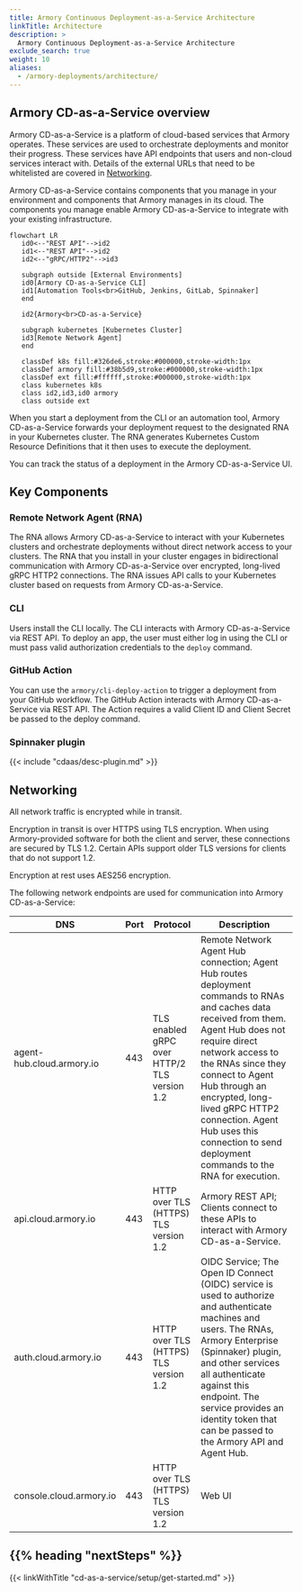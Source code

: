```yaml
---
title: Armory Continuous Deployment-as-a-Service Architecture
linkTitle: Architecture
description: >
  Armory Continuous Deployment-as-a-Service Architecture
exclude_search: true
weight: 10
aliases:
  - /armory-deployments/architecture/
---
```


## Armory CD-as-a-Service overview

Armory CD-as-a-Service is a platform of cloud-based services that Armory operates. These services are used to orchestrate deployments and monitor their progress. These services have API endpoints that users and non-cloud services interact with. Details of the external URLs that need to be whitelisted are covered in [Networking](#networking).

Armory CD-as-a-Service contains components that you manage in your environment and components that Armory manages in its cloud. The components you manage enable Armory CD-as-a-Service to integrate with your existing infrastructure.

```mermaid
flowchart LR
   id0<--"REST API"-->id2
   id1<--"REST API"-->id2
   id2<--"gRPC/HTTP2"-->id3

   subgraph outside [External Environments]
   id0[Armory CD-as-a-Service CLI]
   id1[Automation Tools<br>GitHub, Jenkins, GitLab, Spinnaker]
   end

   id2{Armory<br>CD-as-a-Service}

   subgraph kubernetes [Kubernetes Cluster]
   id3[Remote Network Agent]
   end

   classDef k8s fill:#326de6,stroke:#000000,stroke-width:1px
   classDef armory fill:#38b5d9,stroke:#000000,stroke-width:1px
   classDef ext fill:#ffffff,stroke:#000000,stroke-width:1px
   class kubernetes k8s
   class id2,id3,id0 armory
   class outside ext
```

When you start a deployment from the CLI or an automation tool, Armory CD-as-a-Service forwards your deployment request to the designated RNA in your Kubernetes cluster. The RNA generates Kubernetes Custom Resource Definitions that it then uses to execute the deployment.

You can track the status of a deployment in the Armory CD-as-a-Service UI.

## Key Components

### Remote Network Agent (RNA)

The RNA allows Armory CD-as-a-Service to interact with your Kubernetes clusters and orchestrate deployments without direct network access to your clusters. The RNA that you install in your cluster engages in bidirectional communication with Armory CD-as-a-Service over encrypted, long-lived gRPC HTTP2 connections. The RNA issues API calls to your Kubernetes cluster based on requests from Armory CD-as-a-Service.

### CLI

Users install the CLI locally. The CLI interacts with Armory CD-as-a-Service via REST API. To deploy an app, the user must either log in using the CLI or must pass valid authorization credentials to the `deploy` command.

### GitHub Action

You can use the `armory/cli-deploy-action` to trigger a deployment from your GitHub workflow. The GitHub Action interacts with Armory CD-as-a-Service via REST API. The Action requires a valid Client ID and Client Secret be passed to the deploy command.


### Spinnaker plugin

{{< include "cdaas/desc-plugin.md" >}}

## Networking

All network traffic is encrypted while in transit.

Encryption in transit is over HTTPS using TLS encryption. When using Armory-provided software for both the client and server, these connections are secured by TLS 1.2. Certain APIs support older TLS versions for clients that do not support 1.2.

Encryption at rest uses AES256 encryption.

The following network endpoints are used for communication into Armory CD-as-a-Service:

| DNS                       | Port | Protocol                                        | Description                                                                           |
|---------------------------|------|-------------------------------------------------|---------------------------------------------------------------------------------------|
| agent-hub.cloud.armory.io | 443  | TLS enabled gRPC over HTTP/2<br>TLS version 1.2 | Remote Network Agent Hub connection; Agent Hub routes deployment commands to RNAs and caches data received from them. Agent Hub does not require direct network access to the RNAs since they connect to Agent Hub through an encrypted, long-lived gRPC HTTP2 connection. Agent Hub uses this connection to send deployment commands to the RNA for execution. |
| api.cloud.armory.io       | 443  | HTTP over TLS (HTTPS)<br>TLS version 1.2        | Armory REST API; Clients connect to these APIs to interact with Armory CD-as-a-Service.|
| auth.cloud.armory.io      | 443  | HTTP over TLS (HTTPS)<br>TLS version 1.2        | OIDC Service; The Open ID Connect (OIDC) service is used to authorize and authenticate machines and users. The RNAs, Armory Enterprise (Spinnaker) plugin, and other services all authenticate against this endpoint. The service provides an identity token that can be passed to the Armory API and Agent Hub.                                                                          |
| console.cloud.armory.io   | 443  | HTTP over TLS (HTTPS)<br>TLS version 1.2        | Web UI                                                                                |

## {{% heading "nextSteps" %}}

{{< linkWithTitle "cd-as-a-service/setup/get-started.md" >}}

<br>
<br>